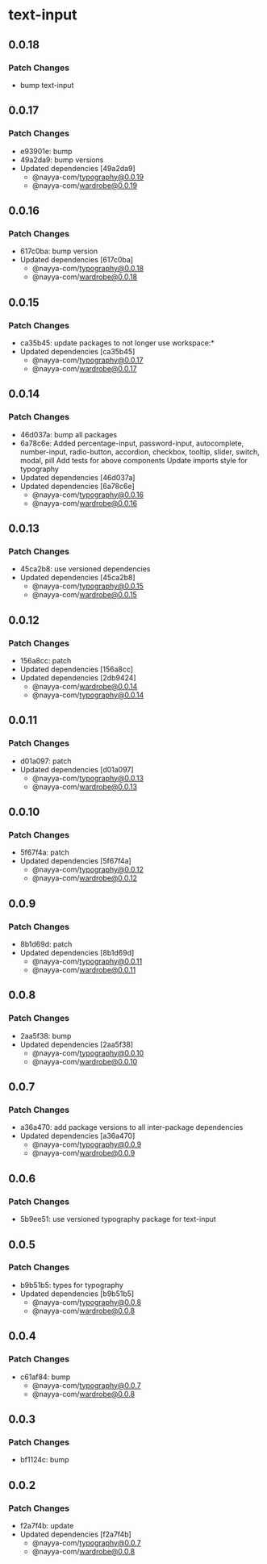 # text-input

## 0.0.18

### Patch Changes

- bump text-input

## 0.0.17

### Patch Changes

- e93901e: bump
- 49a2da9: bump versions
- Updated dependencies [49a2da9]
  - @nayya-com/typography@0.0.19
  - @nayya-com/wardrobe@0.0.19

## 0.0.16

### Patch Changes

- 617c0ba: bump version
- Updated dependencies [617c0ba]
  - @nayya-com/typography@0.0.18
  - @nayya-com/wardrobe@0.0.18

## 0.0.15

### Patch Changes

- ca35b45: update packages to not longer use workspace:\*
- Updated dependencies [ca35b45]
  - @nayya-com/typography@0.0.17
  - @nayya-com/wardrobe@0.0.17

## 0.0.14

### Patch Changes

- 46d037a: bump all packages
- 6a78c6e: Added percentage-input, password-input, autocomplete, number-input, radio-button, accordion, checkbox, tooltip, slider, switch, modal, pill
  Add tests for above components
  Update imports style for typography
- Updated dependencies [46d037a]
- Updated dependencies [6a78c6e]
  - @nayya-com/typography@0.0.16
  - @nayya-com/wardrobe@0.0.16

## 0.0.13

### Patch Changes

- 45ca2b8: use versioned dependencies
- Updated dependencies [45ca2b8]
  - @nayya-com/typography@0.0.15
  - @nayya-com/wardrobe@0.0.15

## 0.0.12

### Patch Changes

- 156a8cc: patch
- Updated dependencies [156a8cc]
- Updated dependencies [2db9424]
  - @nayya-com/wardrobe@0.0.14
  - @nayya-com/typography@0.0.14

## 0.0.11

### Patch Changes

- d01a097: patch
- Updated dependencies [d01a097]
  - @nayya-com/typography@0.0.13
  - @nayya-com/wardrobe@0.0.13

## 0.0.10

### Patch Changes

- 5f67f4a: patch
- Updated dependencies [5f67f4a]
  - @nayya-com/typography@0.0.12
  - @nayya-com/wardrobe@0.0.12

## 0.0.9

### Patch Changes

- 8b1d69d: patch
- Updated dependencies [8b1d69d]
  - @nayya-com/typography@0.0.11
  - @nayya-com/wardrobe@0.0.11

## 0.0.8

### Patch Changes

- 2aa5f38: bump
- Updated dependencies [2aa5f38]
  - @nayya-com/typography@0.0.10
  - @nayya-com/wardrobe@0.0.10

## 0.0.7

### Patch Changes

- a36a470: add package versions to all inter-package dependencies
- Updated dependencies [a36a470]
  - @nayya-com/typography@0.0.9
  - @nayya-com/wardrobe@0.0.9

## 0.0.6

### Patch Changes

- 5b9ee51: use versioned typography package for text-input

## 0.0.5

### Patch Changes

- b9b51b5: types for typography
- Updated dependencies [b9b51b5]
  - @nayya-com/typography@0.0.8
  - @nayya-com/wardrobe@0.0.8

## 0.0.4

### Patch Changes

- c61af84: bump
  - @nayya-com/typography@0.0.7
  - @nayya-com/wardrobe@0.0.8

## 0.0.3

### Patch Changes

- bf1124c: bump

## 0.0.2

### Patch Changes

- f2a7f4b: update
- Updated dependencies [f2a7f4b]
  - @nayya-com/typography@0.0.7
  - @nayya-com/wardrobe@0.0.8
